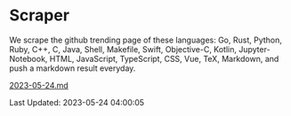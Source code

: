 # Scraper

We scrape the github trending page of these languages: Go, Rust, Python, Ruby, C++, C, Java, Shell, Makefile, Swift, Objective-C, Kotlin, Jupyter-Notebook, HTML, JavaScript, TypeScript, CSS, Vue, TeX, Markdown, and push a markdown result everyday.

[2023-05-24.md](https://github.com/yangwenmai/github-trending-backup/blob/master/2023-05-24.md)

Last Updated: 2023-05-24 04:00:05